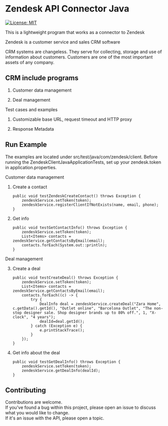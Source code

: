# Zendesk API Connector Java
[![License: MIT](https://img.shields.io/badge/License-MIT-yellow.svg)](https://opensource.org/licenses/MIT)

This is a lightweight program that works as a connector to Zendesk

Zendesk is a customer service and sales CRM software

CRM systems are changeless. They serve for collecting, storage and use of information about customers. Customers are one of the most important assets of any company.

**CRM include programs**
--------------------------

1. Customer data management

2. Deal management

Test cases and examples

1. Customizable base URL, request timeout and HTTP proxy

2. Response Metadata


**Run Example**
--------------------------

The examples are located under src/test/java/com/zendesk/client. Before running the ZendeskClientJavaApplicationTests, set up your zendesk.token in application.properties.

Customer data management
1. Create a contact

    ```
    public void testZendeskCreateContact() throws Exception {
        zendeskService.setToken(token);
        zendeskService.registerClientIfNotExists(name, email, phone);
    }
    ```
2. Get info

   ```
   public void testGetContactInfo() throws Exception {
       zendeskService.setToken(token);
       List<Items> contacts = zendeskService.getContactsByEmail(email);
       contacts.forEach(System.out::println);
   }
   ```

Deal management

3. Create a deal

    ```
   public void testCreateDeal() throws Exception {
        zendeskService.setToken(token);
        List<Items> contacts = zendeskService.getContactsByEmail(email);
        contacts.forEach((c) -> {
            try {
                DealInfo deal = zendeskService.createDeal("Zara Home", c.getData().getId(), "Outlet online", "Barcelona Outlet", "The non-stop designer sale. Shop designer brands up to 80% off.", 1, "X-clock", "4 years");
                dealId=deal.getId();
            } catch (Exception e) {
                e.printStackTrace();
            }
        });
    }
    ```
3. Get info about the deal

    ```
   public void testGetDealInfo() throws Exception {
        zendeskService.setToken(token);
        zendeskService.getDealInfo(dealId);
    }
    ```

## Contributing

Contributions are welcome.<br/>
If you've found a bug within this project, please open an issue to discuss what you would like to change.<br/>
If it's an issue with the API, please open a topic.
